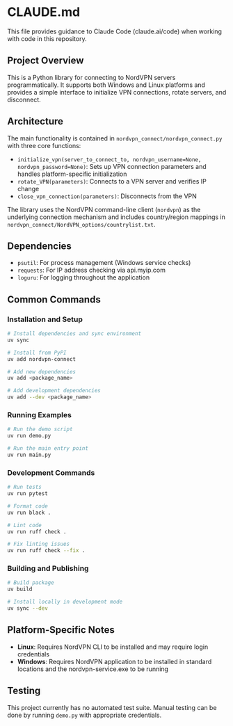 # CLAUDE.md

This file provides guidance to Claude Code (claude.ai/code) when working with code in this repository.

## Project Overview

This is a Python library for connecting to NordVPN servers programmatically. It supports both Windows and Linux platforms and provides a simple interface to initialize VPN connections, rotate servers, and disconnect.

## Architecture

The main functionality is contained in `nordvpn_connect/nordvpn_connect.py` with three core functions:

- `initialize_vpn(server_to_connect_to, nordvpn_username=None, nordvpn_password=None)`: Sets up VPN connection parameters and handles platform-specific initialization
- `rotate_VPN(parameters)`: Connects to a VPN server and verifies IP change
- `close_vpn_connection(parameters)`: Disconnects from the VPN

The library uses the NordVPN command-line client (`nordvpn`) as the underlying connection mechanism and includes country/region mappings in `nordvpn_connect/NordVPN_options/countrylist.txt`.

## Dependencies

- `psutil`: For process management (Windows service checks)
- `requests`: For IP address checking via api.myip.com
- `loguru`: For logging throughout the application

## Common Commands

### Installation and Setup
```bash
# Install dependencies and sync environment
uv sync

# Install from PyPI
uv add nordvpn-connect

# Add new dependencies
uv add <package_name>

# Add development dependencies
uv add --dev <package_name>
```

### Running Examples
```bash
# Run the demo script
uv run demo.py

# Run the main entry point
uv run main.py
```

### Development Commands
```bash
# Run tests
uv run pytest

# Format code
uv run black .

# Lint code
uv run ruff check .

# Fix linting issues
uv run ruff check --fix .
```

### Building and Publishing
```bash
# Build package
uv build

# Install locally in development mode
uv sync --dev
```

## Platform-Specific Notes

- **Linux**: Requires NordVPN CLI to be installed and may require login credentials
- **Windows**: Requires NordVPN application to be installed in standard locations and the nordvpn-service.exe to be running

## Testing

This project currently has no automated test suite. Manual testing can be done by running `demo.py` with appropriate credentials.